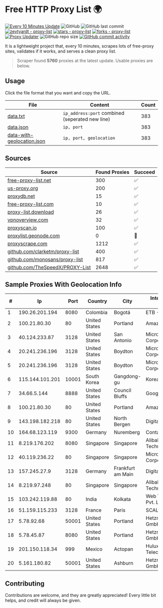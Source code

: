 
# Free HTTP Proxy List 🌍

[![Every 10 Minutes Update](https://github.com/mertguvencli/http-proxy-list/actions/workflows/main.yml/badge.svg?branch=main)](https://github.com/mertguvencli/http-proxy-list/actions/workflows/main.yml)
![GitHub](https://img.shields.io/github/license/mertguvencli/http-proxy-list)
![GitHub last commit](https://img.shields.io/github/last-commit/mertguvencli/http-proxy-list)
[![zevtyardt - proxy-list](https://img.shields.io/static/v1?label=zevtyardt&message=proxy-list&color=blue&logo=github)](https://github.com/zevtyardt/proxy-list "Go to GitHub repo")
[![stars - proxy-list](https://img.shields.io/github/stars/zevtyardt/proxy-list?style=social)](https://github.com/zevtyardt/proxy-list)
[![forks - proxy-list](https://img.shields.io/github/forks/zevtyardt/proxy-list?style=social)](https://github.com/zevtyardt/proxy-list)
[![Proxy Updater](https://github.com/zevtyardt/proxy-list/workflows/Proxy%20Updater/badge.svg)](https://github.com/zevtyardt/proxy-list/actions?query=workflow:"Proxy+Updater")
![GitHub repo size](https://img.shields.io/github/repo-size/zevtyardt/proxy-list)
[![GitHub commit activity](https://img.shields.io/github/commit-activity/m/zevtyardt/proxy-list?logo=commits)](https://github.com/zevtyardt/proxy-list/commits/main)

It is a lightweight project that, every 10 minutes, scrapes lots of free-proxy sites, validates if it works, and serves a clean proxy list.

> Scraper found **5760** proxies at the latest update. Usable proxies are below.

## Usage

Click the file format that you want and copy the URL.

|File|Content|Count|
|----|-------|-----|
|[data.txt](https://raw.githubusercontent.com/mertguvencli/http-proxy-list/main/proxy-list/data.txt)|`ip_address:port` combined (seperated new line)|383|
|[data.json](https://raw.githubusercontent.com/mertguvencli/http-proxy-list/main/proxy-list/data.json)|`ip, port`|383|
|[data-with-geolocation.json](https://raw.githubusercontent.com/mertguvencli/http-proxy-list/main/proxy-list/data-with-geolocation.json)|`ip, port, geolocation`|383|

## Sources

|Source|Found Proxies|Succeed|
|------|-------------|-------|
|[free-proxy-list.net](https://free-proxy-list.net)|300|✅|
|[us-proxy.org](https://www.us-proxy.org)|200|✅|
|[proxydb.net](http://proxydb.net)|15|✅|
|[free-proxy-list.com](https://free-proxy-list.com/?page=&port=&type%5B%5D=http&type%5B%5D=https&up_time=0&search=Search)|10|✅|
|[proxy-list.download](https://www.proxy-list.download/HTTP)|26|✅|
|[vpnoverview.com](https://vpnoverview.com/privacy/anonymous-browsing/free-proxy-servers)|32|✅|
|[proxyscan.io](https://www.proxyscan.io)|100|✅|
|[proxylist.geonode.com](https://proxylist.geonode.com/api/proxy-list?limit=300&page=1&sort_by=lastChecked&sort_type=desc&protocols=http,https)|0|🚫|
|[proxyscrape.com](https://api.proxyscrape.com/v2/?request=displayproxies&protocol=http&timeout=10000&country=all&ssl=all&anonymity=all)|1212|✅|
|[github.com/clarketm/proxy-list](https://raw.githubusercontent.com/clarketm/proxy-list/master/proxy-list-raw.txt)|400|✅|
|[github.com/monosans/proxy-list](https://raw.githubusercontent.com/monosans/proxy-list/main/proxies/http.txt)|817|✅|
|[github.com/TheSpeedX/PROXY-List](https://raw.githubusercontent.com/TheSpeedX/PROXY-List/master/http.txt)|2648|✅|


## Sample Proxies With Geolocation Info

|#|Ip|Port|Country|City|Internet Service Provider|
|-|--|----|-------|----|-------------------------|
|1|190.26.201.194|8080|Colombia|Bogotá|ETB - Colombia|
|2|100.21.80.30|80|United States|Portland|Amazon.com, Inc.|
|3|40.124.233.87|3128|United States|San Antonio|Microsoft Corporation|
|4|20.241.236.196|3128|United States|Boydton|Microsoft Corporation|
|5|20.241.236.196|3128|United States|Boydton|Microsoft Corporation|
|6|115.144.101.201|10001|South Korea|Gangdong-gu|Korea Telecom|
|7|34.66.5.144|8888|United States|Council Bluffs|Google LLC|
|8|100.21.80.30|80|United States|Portland|Amazon.com, Inc.|
|9|143.198.182.218|80|United States|North Bergen|DigitalOcean, LLC|
|10|164.68.123.119|9300|Germany|Nuremberg|Contabo GmbH|
|11|8.219.176.202|8080|Singapore|Singapore|Alibaba (US) Technology Co., Ltd.|
|12|40.119.236.22|80|Singapore|Singapore|Microsoft Corporation|
|13|157.245.27.9|3128|Germany|Frankfurt am Main|DigitalOcean, LLC|
|14|8.219.97.248|80|Singapore|Singapore|Alibaba (US) Technology Co., Ltd.|
|15|103.242.119.88|80|India|Kolkata|Web Werks India Pvt. Ltd.|
|16|51.159.115.233|3128|France|Paris|SCALEWAY|
|17|5.78.92.68|50001|United States|Portland|Hetzner Online GmbH|
|18|5.78.45.87|8080|United States|Portland|Hetzner Online GmbH|
|19|201.150.118.34|999|Mexico|Actopan|Hulux Telecomunicaciones|
|20|5.161.180.82|50001|United States|Ashburn|Hetzner Online GmbH|



## Contributing

Contributions are welcome, and they are greatly appreciated! Every
little bit helps, and credit will always be given.

